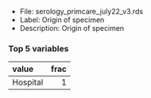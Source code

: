 

* File: serology_primcare_july22_v3.rds
* Label: Origin of specimen
* Description: Origin of specimen

### Top 5 variables
| value    |   frac |
|:---------|-------:|
| Hospital |      1 |
        